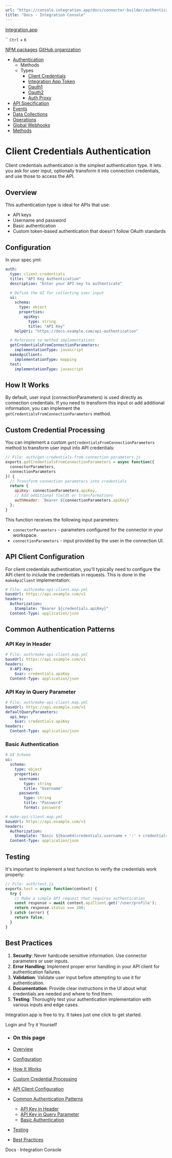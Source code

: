 ```yaml
---
url: "https://console.integration.app/docs/connector-builder/authentication/types/client-credentials"
title: "Docs · Integration Console"
---
```


[Integration.app](https://integration.app/)

`` `Ctrl` + `K`

[NPM packages](https://www.npmjs.com/~integration.app) [GitHub organization](https://github.com/integration-app)

- [Authentication](https://console.integration.app/docs/connector-builder/authentication)
  - Methods
  - Types
    - [Client Credentials](https://console.integration.app/docs/connector-builder/authentication/types/client-credentials)
    - [Integration App Token](https://console.integration.app/docs/connector-builder/authentication/types/integration-app-token)
    - [Oauth1](https://console.integration.app/docs/connector-builder/authentication/types/oauth1)
    - [Oauth2](https://console.integration.app/docs/connector-builder/authentication/types/oauth2)
    - [Auth Proxy](https://console.integration.app/docs/connector-builder/authentication/types/proxy)
- [API Specification](https://console.integration.app/docs/connector-builder/api)
- [Events](https://console.integration.app/docs/connector-builder/events)
- [Data Collections](https://console.integration.app/docs/connector-builder/data)
- [Operations](https://console.integration.app/docs/connector-builder/operations)
- [Global Webhooks](https://console.integration.app/docs/connector-builder/global-webhooks)
- [Methods](https://console.integration.app/docs/connector-builder/methods)

# Client Credentials Authentication

Client credentials authentication is the simplest authentication type. It lets you ask for user input, optionally transform it into connection credentials, and use those to access the API.

## Overview

This authentication type is ideal for APIs that use:

- API keys
- Username and password
- Basic authentication
- Custom token-based authentication that doesn't follow OAuth standards

## Configuration

In your spec.yml:

```yaml
auth:
  type: client-credentials
  title: "API Key Authentication"
  description: "Enter your API key to authenticate"

  # Define the UI for collecting user input
  ui:
    schema:
      type: object
      properties:
        apiKey:
          type: string
          title: "API Key"
    helpUri: "https://docs.example.com/api-authentication"

  # Reference to method implementations
  getCredentialsFromConnectionParameters:
    implementationType: javascript
  makeApiClient:
    implementationType: mapping
  test:
    implementationType: javascript
```

## How It Works

By default, user input (connectionParameters) is used directly as connection credentials. If you need to transform this input or add additional information, you can implement the `getCredentialsFromConnectionParameters` method.

## Custom Credential Processing

You can implement a custom `getCredentialsFromConnectionParameters` method to transform user input into API credentials:

```javascript
// File: auth/get-credentials-from-connection-parameters.js
exports.getCredentialsFromConnectionParameters = async function({
  connectorParameters,
  connectionParameters
}) {
  // Transform connection parameters into credentials
  return {
    apiKey: connectionParameters.apiKey,
    // Add additional fields or transformations
    authHeader: `Bearer ${connectionParameters.apiKey}`
  };
}
```

This function receives the following input parameters:

- `connectorParameters` \- parameters configured for the connector in your workspace.
- `connectionParameters` \- input provided by the user in the connection UI.

## API Client Configuration

For client credentials authentication, you'll typically need to configure the API client to include the credentials in requests. This is done in the `makeApiClient` implementation:

```yaml
# File: auth/make-api-client.map.yml
baseUrl: https://api.example.com/v1
headers:
  Authorization:
    $template: "Bearer ${credentials.apiKey}"
  Content-Type: application/json
```

## Common Authentication Patterns

### API Key in Header

```yaml
# File: auth/make-api-client.map.yml
baseUrl: https://api.example.com/v1
headers:
  X-API-Key:
    $var: credentials.apiKey
  Content-Type: application/json
```

### API Key in Query Parameter

```yaml
# File: auth/make-api-client.map.yml
baseUrl: https://api.example.com/v1
defaultQueryParameters:
  api_key:
    $var: credentials.apiKey
headers:
  Content-Type: application/json
```

### Basic Authentication

```yaml
# UI Schema
ui:
  schema:
    type: object
    properties:
      username:
        type: string
        title: "Username"
      password:
        type: string
        title: "Password"
        format: password

# make-api-client.map.yml
baseUrl: https://api.example.com/v1
headers:
  Authorization:
    $template: "Basic ${base64(credentials.username + ':' + credentials.password)}"
  Content-Type: application/json
```

## Testing

It's important to implement a test function to verify the credentials work properly:

```javascript
// File: auth/test.js
exports.test = async function(context) {
  try {
    // Make a simple API request that requires authentication
    const response = await context.apiClient.get('/user/profile');
    return response.status === 200;
  } catch (error) {
    return false;
  }
}
```

## Best Practices

1. **Security**: Never hardcode sensitive information. Use connector parameters or user inputs.
2. **Error Handling**: Implement proper error handling in your API client for authentication failures.
3. **Validation**: Validate user input before attempting to use it for authentication.
4. **Documentation**: Provide clear instructions in the UI about what credentials are needed and where to find them.
5. **Testing**: Thoroughly test your authentication implementation with various inputs and edge cases.

Integration.app is free to try. It takes just one click to get started.

Login and Try it Yourself

- ### On this page

- [Overview](https://console.integration.app/docs/connector-builder/authentication/types/client-credentials#overview)
- [Configuration](https://console.integration.app/docs/connector-builder/authentication/types/client-credentials#configuration)
- [How It Works](https://console.integration.app/docs/connector-builder/authentication/types/client-credentials#how-it-works)
- [Custom Credential Processing](https://console.integration.app/docs/connector-builder/authentication/types/client-credentials#custom-credential-processing)
- [API Client Configuration](https://console.integration.app/docs/connector-builder/authentication/types/client-credentials#api-client-configuration)
- [Common Authentication Patterns](https://console.integration.app/docs/connector-builder/authentication/types/client-credentials#common-authentication-patterns)
  - [API Key in Header](https://console.integration.app/docs/connector-builder/authentication/types/client-credentials#api-key-in-header)
  - [API Key in Query Parameter](https://console.integration.app/docs/connector-builder/authentication/types/client-credentials#api-key-in-query-parameter)
  - [Basic Authentication](https://console.integration.app/docs/connector-builder/authentication/types/client-credentials#basic-authentication)
- [Testing](https://console.integration.app/docs/connector-builder/authentication/types/client-credentials#testing)
- [Best Practices](https://console.integration.app/docs/connector-builder/authentication/types/client-credentials#best-practices)

Docs · Integration Console